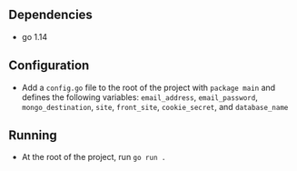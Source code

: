 ## Dependencies

- go 1.14

## Configuration

- Add a `config.go` file to the root of the project with `package main` and defines the following variables: `email_address`, `email_password`, `mongo_destination`, `site`, `front_site`, `cookie_secret`, and `database_name`

## Running

- At the root of the project, run `go run .`
